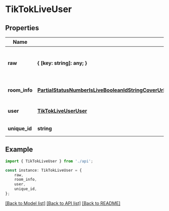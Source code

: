 # TikTokLiveUser


## Properties

Name | Type | Description | Notes
------------ | ------------- | ------------- | -------------
**raw** | **{ [key: string]: any; }** | Construct a type with a set of properties K of type T | [default to undefined]
**room_info** | [**PartialStatusNumberIsLiveBooleanIdStringCoverUrlStringTitleStringStartTimeNumberCurrentViewersNumberTotalViewersNumberHlsPullUrlStringHlsPullUrlLdStringFlvPullUrlStringFlvPullUrlLdString**](PartialStatusNumberIsLiveBooleanIdStringCoverUrlStringTitleStringStartTimeNumberCurrentViewersNumberTotalViewersNumberHlsPullUrlStringHlsPullUrlLdStringFlvPullUrlStringFlvPullUrlLdString.md) |  | [optional] [default to undefined]
**user** | [**TikTokLiveUserUser**](TikTokLiveUserUser.md) |  | [optional] [default to undefined]
**unique_id** | **string** |  | [default to undefined]

## Example

```typescript
import { TikTokLiveUser } from './api';

const instance: TikTokLiveUser = {
    raw,
    room_info,
    user,
    unique_id,
};
```

[[Back to Model list]](../README.md#documentation-for-models) [[Back to API list]](../README.md#documentation-for-api-endpoints) [[Back to README]](../README.md)
